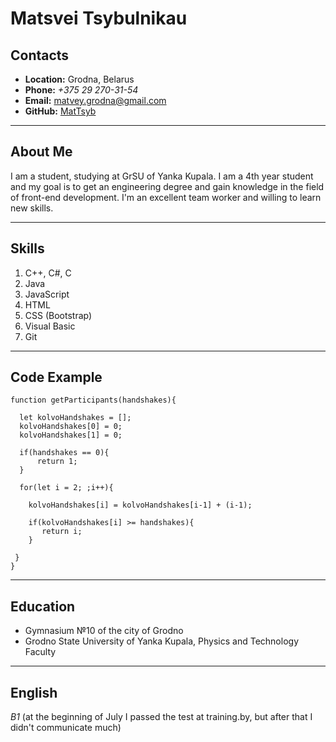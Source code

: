 # Matsvei Tsybulnikau

## Contacts

* __Location:__ Grodna, Belarus
* __Phone:__ *+375 29 270-31-54*
* __Email:__ <matvey.grodna@gmail.com>
* __GitHub:__ [MatTsyb](https://github.com/MatTsyb)

--- 

## About Me

I am a student, studying at GrSU of Yanka Kupala. I am a 4th year student and my goal is to get an engineering degree and gain knowledge in the field of front-end development. I'm an excellent team worker and willing to learn new skills. 

--- 

## Skills

1. C++, C#, C
1. Java
1. JavaScript
1. HTML
1. CSS (Bootstrap)
1. Visual Basic
1. Git

--- 

## Code Example

```
function getParticipants(handshakes){

  let kolvoHandshakes = [];
  kolvoHandshakes[0] = 0;
  kolvoHandshakes[1] = 0;
  
  if(handshakes == 0){
      return 1;
  }
  
  for(let i = 2; ;i++){
    
    kolvoHandshakes[i] = kolvoHandshakes[i-1] + (i-1);
    
    if(kolvoHandshakes[i] >= handshakes){
       return i;
    }

 }
}
```

--- 

## Education

* Gymnasium №10 of the city of Grodno
* Grodno State University of Yanka Kupala, Physics and Technology Faculty

--- 

## English

*B1* (at the beginning of July I passed the test at training.by, but after that I didn't communicate much)